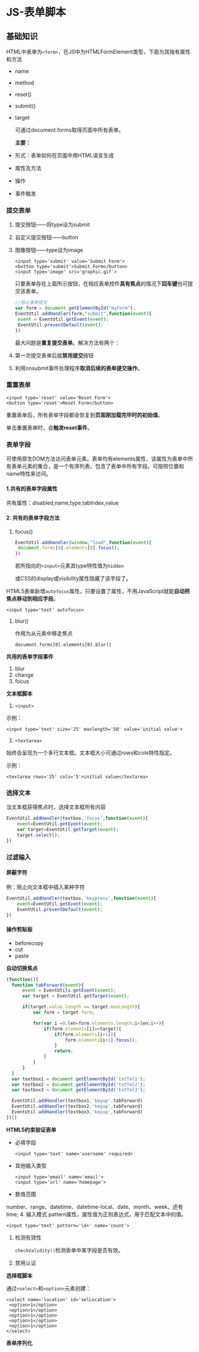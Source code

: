 # JS-表单脚本

## 基础知识

HTML中表单为`<form>`，在JS中为HTMLFormElement类型，下面为其独有属性和方法

* name
* method
* reset\(\)
* submit\(\)
* target

  可通过document.forms取得页面中所有表单。

  **主要：**

* 形式：表单如何在页面中用HTML语言生成
* 属性及方法
* 操作
* 事件触发

### 提交表单

1. 提交按钮——将type设为submit
2. 自定义提交按钮——button
3. 图像按钮——type设为image

   ```markup
   <input type='submit' value='Submit Form'>
   <button type='submit'>Submit Form</button>
   <input type='image' src='graphic.gif'>
   ```

   只要表单存在上面所示按钮，在相应表单控件**具有焦点**的情况下**回车键**也可提交该表单。

   ```javascript
   //阻止表单提交
   var form = document.getElementById("myForm");
   EventUtil.addHandler(form,"submit",function(event){
    event = EventUtil.getEvent(event);
    EventUtil.preventDefault(event);
   })
   ```

   最大问题是**重复提交表单**。解决方法有两个：

4. 第一次提交表单后就**禁用提交**按钮
5. 利用onsubmit事件处理程序**取消后续的表单提交操作**。

### 重置表单

```markup
<input type='reset' value='Reset Form'>
<button type='reset'>Reset Form</button>
```

重置表单后，所有表单字段都会恢复到**页面刚加载完毕时的初始值**。

单击重置表单时，会**触发reset事件**。

### 表单字段

可使用原生DOM方法访问表单元素。表单均有elements属性，该属性为表单中所有表单元素的集合，是一个有序列表，包含了表单中所有字段。可按照位置和name特性来访问。

#### 1.共有的表单字段属性

共有属性：disabled,name,type,tabIndex,value

#### 2. 共有的表单字段方法

1. focus\(\)

   ```javascript
   EventUtil.addHandler(window,"load",function(event){
    document.forms[0].elements[0].focus();
   })
   ```

   若所指向的`<input>`元素其type特性值为`hidden`

   或CSS的display或visibility属性隐藏了该字段了。

HTML5表单新增`autofocus`属性，只要设置了属性，不用JavaScript就能**自动把焦点移动到相应字段**。

```markup
<input type='text' autofocus>
```

1. blur\(\)

   作用为从元素中移走焦点

   `document.forms[0].elements[0].blur()`

**共用的表单字段事件**

1. blur
2. change
3. focus

**文本框脚本**

1. `<input>`

示例：

```markup
<input type='text' size='25' maxlength='50' value='initial value'>
```

1. `<textarea>`

始终会呈现为一个多行文本框。文本框大小可通过rows和cols特性指定。

示例：

```markup
<textarea rows='25' cols='5'>initial value</textarea>
```

### 选择文本

当文本框获得焦点时，选择文本框所有内容

```javascript
EventUtil.addHandler(textbox,'focus',function(event){
    event=EventUtil.getEvent(event);
    var target=EventUtil.getTarget(event);
    target.select();
})
```

### 过滤输入

#### 屏蔽字符

例：阻止向文本框中插入某种字符

```javascript
EventUtil.addHandler(textbox,'keypress',function(event){
    event=EventUtil.getEvent(event);
    EventUtil.preventDefault(event);
})
```

#### 操作剪贴板

* beforecopy
* cut
* paste

**自动切换焦点**

```javascript
(function(){
  function tabForward(event){
      event = EventUtils.getEvent(event);
      var target = EventUtil.getTarget(event);

      if(target.value.length == target.maxLength){
          var form = target.form;

          for(var i =0,len=form.elements.length;i<len;i++){
              if(form.elements[i]==target){
                  if(form.elements[i+1]){
                      form.elements[i+1].focus();
                  }
                  return;
              }
          }
      }
  }
  var textbox1 = document.getElementById('txtTel1');
  var textbox2 = document.getElementById('txtTel2');
  var textbox3 = document.getElementById('txtTel3');

  EventUtil.addHandler(textbox1,'keyup',tabForward)
  EventUtil.addHandler(textbox2,'keyup',tabForward)
  EventUtil.addHandler(textbox3,'keyup',tabForward)
})()
```

**HTML5约束验证表单**

* 必填字段

  ```markup
  <input type='text' name='username' required>
  ```

* 其他输入类型

  ```markup
  <input type='email' name='email'>
  <input type='url' name='homepage'>
  ```

* 数值范围

number、range、datetime、datetime-local、date、month、week、还有time; 4. 输入模式 pattern属性，属性值为正则表达式，用于匹配文本中的值。

```markup
<input type='text' pattern='\d+' name='count'>
```

1. 检测有效性

   `checkValidity()`检测表单中某字段是否有效。

2. 禁用认证

**选择框脚本**

通过`<select>`和`<option>`元素创建：

```markup
<select name='location' id='selLocation'>
 <option>1</option>
 <option>1</option>
 <option>1</option>
 <option>1</option>
 <option>1</option>
</select>
```

**表单序列化**

